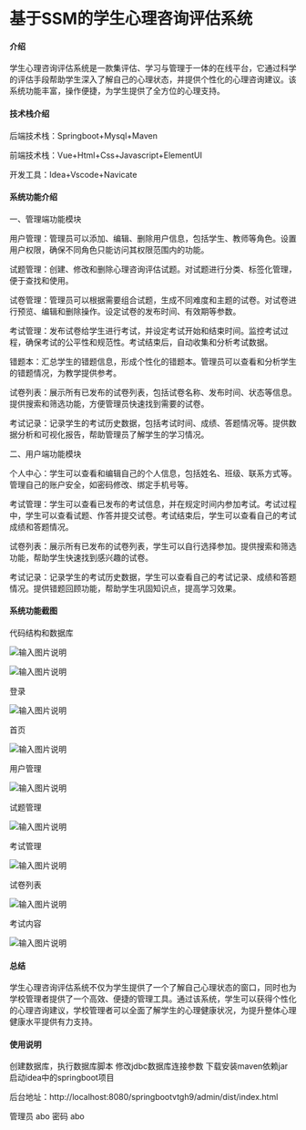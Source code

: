 # 基于SSM的学生心理咨询评估系统

#### 介绍
学生心理咨询评估系统是一款集评估、学习与管理于一体的在线平台，它通过科学的评估手段帮助学生深入了解自己的心理状态，并提供个性化的心理咨询建议。该系统功能丰富，操作便捷，为学生提供了全方位的心理支持。

#### 技术栈介绍

后端技术栈：Springboot+Mysql+Maven

前端技术栈：Vue+Html+Css+Javascript+ElementUI

开发工具：Idea+Vscode+Navicate


#### 系统功能介绍


一、管理端功能模块

用户管理：管理员可以添加、编辑、删除用户信息，包括学生、教师等角色。设置用户权限，确保不同角色只能访问其权限范围内的功能。

试题管理：创建、修改和删除心理咨询评估试题。对试题进行分类、标签化管理，便于查找和使用。

试卷管理：管理员可以根据需要组合试题，生成不同难度和主题的试卷。对试卷进行预览、编辑和删除操作。设定试卷的发布时间、有效期等参数。

考试管理：发布试卷给学生进行考试，并设定考试开始和结束时间。监控考试过程，确保考试的公平性和规范性。考试结束后，自动收集和分析考试数据。

错题本：汇总学生的错题信息，形成个性化的错题本。管理员可以查看和分析学生的错题情况，为教学提供参考。

试卷列表：展示所有已发布的试卷列表，包括试卷名称、发布时间、状态等信息。提供搜索和筛选功能，方便管理员快速找到需要的试卷。

考试记录：记录学生的考试历史数据，包括考试时间、成绩、答题情况等。提供数据分析和可视化报告，帮助管理员了解学生的学习情况。

二、用户端功能模块

个人中心：学生可以查看和编辑自己的个人信息，包括姓名、班级、联系方式等。管理自己的账户安全，如密码修改、绑定手机号等。

考试管理：学生可以查看已发布的考试信息，并在规定时间内参加考试。考试过程中，学生可以查看试题、作答并提交试卷。考试结束后，学生可以查看自己的考试成绩和答题情况。

试卷列表：展示所有已发布的试卷列表，学生可以自行选择参加。提供搜索和筛选功能，帮助学生快速找到感兴趣的试卷。

考试记录：记录学生的考试历史数据，学生可以查看自己的考试记录、成绩和答题情况。提供错题回顾功能，帮助学生巩固知识点，提高学习效果。

#### 系统功能截图

代码结构和数据库

![输入图片说明](images/91acd6efb0e5ed3ab309c7c57b29493.png)

![输入图片说明](images/613062ebe9c01ce80c2208f55030eba.png)

登录

![输入图片说明](images/2d6366b50772593ca9db4dabc3b7f8b.png)

首页

![输入图片说明](images/58fb30e4d9d99c0f63a2f18f76dfd24.png)

用户管理

![输入图片说明](images/10ef18282a0be599027dcad32742b34.png)

试题管理

![输入图片说明](images/dae4d7fc52dd7269719389ad044ad22.png)

考试管理

![输入图片说明](images/7f1f58d9bb6b308b4b52b9b16045371.png)

试卷列表

![输入图片说明](images/831d0bc7a93f770fdca714236709d99.png)

考试内容

![输入图片说明](images/5b6041470fec8e0cf19f57216edc12e.png)

#### 总结

学生心理咨询评估系统不仅为学生提供了一个了解自己心理状态的窗口，同时也为学校管理者提供了一个高效、便捷的管理工具。通过该系统，学生可以获得个性化的心理咨询建议，学校管理者可以全面了解学生的心理健康状况，为提升整体心理健康水平提供有力支持。


#### 使用说明

创建数据库，执行数据库脚本 修改jdbc数据库连接参数 下载安装maven依赖jar 启动idea中的springboot项目

后台地址：http://localhost:8080/springbootvtgh9/admin/dist/index.html

管理员  abo 密码 abo
